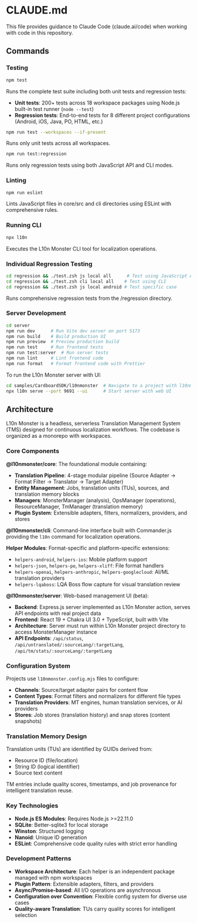 # CLAUDE.md

This file provides guidance to Claude Code (claude.ai/code) when working with code in this repository.

## Commands

### Testing
```bash
npm test
```
Runs the complete test suite including both unit tests and regression tests:
- **Unit tests**: 200+ tests across 18 workspace packages using Node.js built-in test runner (`node --test`)
- **Regression tests**: End-to-end tests for 8 different project configurations (Android, iOS, Java, PO, HTML, etc.)

```bash
npm run test --workspaces --if-present
```
Runs only unit tests across all workspaces.

```bash
npm run test:regression
```
Runs only regression tests using both JavaScript API and CLI modes.

### Linting
```bash
npm run eslint
```
Lints JavaScript files in core/src and cli directories using ESLint with comprehensive rules.

### Running CLI
```bash
npx l10n
```
Executes the L10n Monster CLI tool for localization operations.

### Individual Regression Testing
```bash
cd regression && ./test.zsh js local all      # Test using JavaScript API
cd regression && ./test.zsh cli local all    # Test using CLI
cd regression && ./test.zsh js local android # Test specific case
```
Runs comprehensive regression tests from the /regression directory.

### Server Development
```bash
cd server
npm run dev      # Run Vite dev server on port 5173
npm run build    # Build production UI
npm run preview  # Preview production build
npm run test     # Run frontend tests
npm run test:server  # Run server tests
npm run lint     # Lint frontend code
npm run format   # Format frontend code with Prettier
```

To run the L10n Monster server with UI:
```bash
cd samples/CardboardSDK/l10nmonster  # Navigate to a project with l10nmonster.config.mjs
npx l10n serve --port 9691 --ui      # Start server with web UI
```

## Architecture

L10n Monster is a headless, serverless Translation Management System (TMS) designed for continuous localization workflows. The codebase is organized as a monorepo with workspaces.

### Core Components

**@l10nmonster/core**: The foundational module containing:
- **Translation Pipeline**: 4-stage modular pipeline (Source Adapter → Format Filter → Translator → Target Adapter)
- **Entity Management**: Jobs, translation units (TUs), sources, and translation memory blocks
- **Managers**: MonsterManager (analysis), OpsManager (operations), ResourceManager, TmManager (translation memory)
- **Plugin System**: Extensible adapters, filters, normalizers, providers, and stores

**@l10nmonster/cli**: Command-line interface built with Commander.js providing the `l10n` command for localization operations.

**Helper Modules**: Format-specific and platform-specific extensions:
- `helpers-android`, `helpers-ios`: Mobile platform support
- `helpers-json`, `helpers-po`, `helpers-xliff`: File format handlers  
- `helpers-openai`, `helpers-anthropic`, `helpers-googlecloud`: AI/ML translation providers
- `helpers-lqaboss`: LQA Boss flow capture for visual translation review

**@l10nmonster/server**: Web-based management UI (beta):
- **Backend**: Express.js server implemented as L10n Monster action, serves API endpoints with real project data
- **Frontend**: React 19 + Chakra UI 3.0 + TypeScript, built with Vite
- **Architecture**: Server must run within L10n Monster project directory to access MonsterManager instance
- **API Endpoints**: `/api/status`, `/api/untranslated/:sourceLang/:targetLang`, `/api/tm/stats/:sourceLang/:targetLang`

### Configuration System

Projects use `l10nmonster.config.mjs` files to configure:
- **Channels**: Source/target adapter pairs for content flow
- **Content Types**: Format filters and normalizers for different file types
- **Translation Providers**: MT engines, human translation services, or AI providers
- **Stores**: Job stores (translation history) and snap stores (content snapshots)

### Translation Memory Design

Translation units (TUs) are identified by GUIDs derived from:
- Resource ID (file/location)
- String ID (logical identifier)  
- Source text content

TM entries include quality scores, timestamps, and job provenance for intelligent translation reuse.

### Key Technologies

- **Node.js ES Modules**: Requires Node.js >=22.11.0
- **SQLite**: Better-sqlite3 for local storage
- **Winston**: Structured logging
- **Nanoid**: Unique ID generation
- **ESLint**: Comprehensive code quality rules with strict error handling

### Development Patterns

- **Workspace Architecture**: Each helper is an independent package managed with npm workspaces
- **Plugin Pattern**: Extensible adapters, filters, and providers
- **Async/Promise-based**: All I/O operations are asynchronous
- **Configuration over Convention**: Flexible config system for diverse use cases
- **Quality-aware Translation**: TUs carry quality scores for intelligent selection
